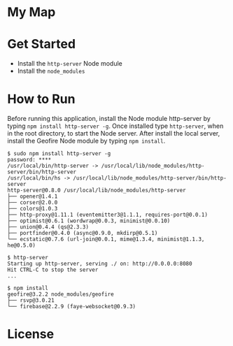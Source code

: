 My Map
======

Get Started
===========
- Install the `http-server` Node module
- Install the `node_modules`

How to Run
==========
Before running this application, install the Node module http-server by typing `npm install http-server -g`. Once installed type `http-server`, when in the root directory, to start the Node server. After install the local server, install the Geofire Node module by typing `npm install`.
```
$ sudo npm install http-server -g
password: ****
/usr/local/bin/http-server -> /usr/local/lib/node_modules/http-server/bin/http-server
/usr/local/bin/hs -> /usr/local/lib/node_modules/http-server/bin/http-server
http-server@0.8.0 /usr/local/lib/node_modules/http-server
├── opener@1.4.1
├── corser@2.0.0
├── colors@1.0.3
├── http-proxy@1.11.1 (eventemitter3@1.1.1, requires-port@0.0.1)
├── optimist@0.6.1 (wordwrap@0.0.3, minimist@0.0.10)
├── union@0.4.4 (qs@2.3.3)
├── portfinder@0.4.0 (async@0.9.0, mkdirp@0.5.1)
└── ecstatic@0.7.6 (url-join@0.0.1, mime@1.3.4, minimist@1.1.3, he@0.5.0)

$ http-server
Starting up http-server, serving ./ on: http://0.0.0.0:8080
Hit CTRL-C to stop the server
...

$ npm install
geofire@3.2.2 node_modules/geofire
├── rsvp@3.0.21
└── firebase@2.2.9 (faye-websocket@0.9.3)
```

License
=======